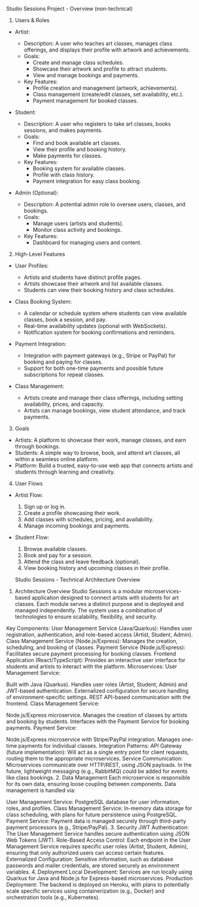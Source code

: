 Studio Sessions Project - Overview (non-technical)

 1. Users & Roles
   - Artist:
     - Description: A user who teaches art classes, manages class offerings, and displays their profile with artwork and achievements.
     - Goals:
       - Create and manage class schedules.
       - Showcase their artwork and profile to attract students.
       - View and manage bookings and payments.
     - Key Features:
       - Profile creation and management (artwork, achievements).
       - Class management (create/edit classes, set availability, etc.).
       - Payment management for booked classes.
     
   - Student:
     - Description: A user who registers to take art classes, books sessions, and makes payments.
     - Goals:
       - Find and book available art classes.
       - View their profile and booking history.
       - Make payments for classes.
     - Key Features:
       - Booking system for available classes.
       - Profile with class history.
       - Payment integration for easy class booking.

   - Admin (Optional):
     - Description: A potential admin role to oversee users, classes, and bookings.
     - Goals:
       - Manage users (artists and students).
       - Monitor class activity and bookings.
     - Key Features:
       - Dashboard for managing users and content.

 2. High-Level Features
   - User Profiles:
     - Artists and students have distinct profile pages.
     - Artists showcase their artwork and list available classes.
     - Students can view their booking history and class schedules.
   
   - Class Booking System:
     - A calendar or schedule system where students can view available classes, book a session, and pay.
     - Real-time availability updates (optional with WebSockets).
     - Notification system for booking confirmations and reminders.
   
   - Payment Integration:
     - Integration with payment gateways (e.g., Stripe or PayPal) for booking and paying for classes.
     - Support for both one-time payments and possible future subscriptions for repeat classes.

   - Class Management:
     - Artists create and manage their class offerings, including setting availability, prices, and capacity.
     - Artists can manage bookings, view student attendance, and track payments.

 3. Goals
   - Artists: A platform to showcase their work, manage classes, and earn through bookings.
   - Students: A simple way to browse, book, and attend art classes, all within a seamless online platform.
   - Platform: Build a trusted, easy-to-use web app that connects artists and students through learning and creativity.

 4. User Flows
   - Artist Flow:
     1. Sign up or log in.
     2. Create a profile showcasing their work.
     3. Add classes with schedules, pricing, and availability.
     4. Manage incoming bookings and payments.
   
   - Student Flow:
     1. Browse available classes.
     2. Book and pay for a session.
     3. Attend the class and leave feedback (optional).
     4. View booking history and upcoming classes in their profile.

     Studio Sessions - Technical Architecture Overview
1. Architecture Overview
Studio Sessions is a modular microservices-based application designed to connect artists with students for art classes. Each module serves a distinct purpose and is deployed and managed independently. The system uses a combination of technologies to ensure scalability, flexibility, and security.

Key Components:
User Management Service (Java/Quarkus): Handles user registration, authentication, and role-based access (Artist, Student, Admin).
Class Management Service (Node.js/Express): Manages the creation, scheduling, and booking of classes.
Payment Service (Node.js/Express): Facilitates secure payment processing for booking classes.
Frontend Application (React/TypeScript): Provides an interactive user interface for students and artists to interact with the platform.
Microservices:
User Management Service:

Built with Java (Quarkus).
Handles user roles (Artist, Student, Admin) and JWT-based authentication.
Externalized configuration for secure handling of environment-specific settings.
REST API-based communication with the frontend.
Class Management Service:

Node.js/Express microservice.
Manages the creation of classes by artists and booking by students.
Interfaces with the Payment Service for booking payments.
Payment Service:

Node.js/Express microservice with Stripe/PayPal integration.
Manages one-time payments for individual classes.
Integration Patterns:
API Gateway (future implementation): Will act as a single entry point for client requests, routing them to the appropriate microservices.
Service Communication: Microservices communicate over HTTP/REST, using JSON payloads. In the future, lightweight messaging (e.g., RabbitMQ) could be added for events like class bookings.
2. Data Management
Each microservice is responsible for its own data, ensuring loose coupling between components. Data management is handled via:

User Management Service: PostgreSQL database for user information, roles, and profiles.
Class Management Service: In-memory data storage for class scheduling, with plans for future persistence using PostgreSQL.
Payment Service: Payment data is managed securely through third-party payment processors (e.g., Stripe/PayPal).
3. Security
JWT Authentication: The User Management Service handles secure authentication using JSON Web Tokens (JWT).
Role-Based Access Control: Each endpoint in the User Management Service requires specific user roles (Artist, Student, Admin), ensuring that only authorized users can access certain features.
Externalized Configuration: Sensitive information, such as database passwords and mailer credentials, are stored securely as environment variables.
4. Deployment
Local Development: Services are run locally using Quarkus for Java and Node.js for Express-based microservices.
Production Deployment: The backend is deployed on Heroku, with plans to potentially scale specific services using containerization (e.g., Docker) and orchestration tools (e.g., Kubernetes).
